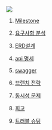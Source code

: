 <a href="https://hhpluscertificateofcompletion.oopy.io/">
  <img src="https://static.spartacodingclub.kr/hanghae99/plus/completion/badge_blue.svg" />
</a>



1. [Milestone](https://docs.google.com/spreadsheets/d/1nYC0oEB-8Cfezy9FAc1-W9L0ObWs1_SmjASPsBLhk24/edit#gid=0)
   
2. [요구사항 분석](https://docs.google.com/spreadsheets/d/1nYC0oEB-8Cfezy9FAc1-W9L0ObWs1_SmjASPsBLhk24/edit#gid=1825023810) 

3. [ERD설계](https://docs.google.com/spreadsheets/d/1nYC0oEB-8Cfezy9FAc1-W9L0ObWs1_SmjASPsBLhk24/edit#gid=954214650)

4. [api 명세](https://docs.google.com/spreadsheets/d/1nYC0oEB-8Cfezy9FAc1-W9L0ObWs1_SmjASPsBLhk24/edit#gid=294299848)

5. [swagger](https://docs.google.com/spreadsheets/d/1nYC0oEB-8Cfezy9FAc1-W9L0ObWs1_SmjASPsBLhk24/edit#gid=2704616)

6. [브랜치 전략](https://docs.google.com/spreadsheets/d/1nYC0oEB-8Cfezy9FAc1-W9L0ObWs1_SmjASPsBLhk24/edit#gid=333836051)

7. [동시성 문제](https://docs.google.com/spreadsheets/d/1nYC0oEB-8Cfezy9FAc1-W9L0ObWs1_SmjASPsBLhk24/edit#gid=794267824)

8. [회고]()

9. [트러블 슈팅]()


